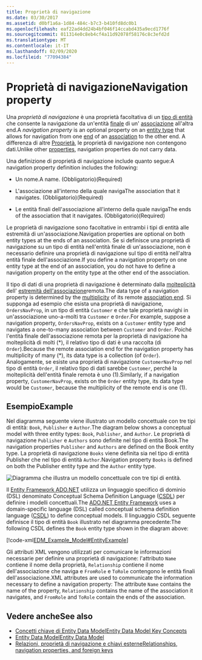 ```yaml
---
title: Proprietà di navigazione
ms.date: 03/30/2017
ms.assetid: d0bf1a6a-1d84-484c-b7c3-b410fd8dc0b1
ms.openlocfilehash: eaf22ad4dd24b4bf046f14ccabd435a9ecd1776f
ms.sourcegitcommit: 011314e0c8eb4cf4a11d92078f58176c8c3efd2d
ms.translationtype: MT
ms.contentlocale: it-IT
ms.lasthandoff: 02/09/2020
ms.locfileid: "77094384"
---
```

# <a name="navigation-property"></a><span data-ttu-id="d3ad6-102">Proprietà di navigazione</span><span class="sxs-lookup"><span data-stu-id="d3ad6-102">Navigation property</span></span>

<span data-ttu-id="d3ad6-103">Una *proprietà di navigazione* è una proprietà facoltativa di un [tipo di entità](entity-type.md) che consente la navigazione da un'entità [finale](association-end.md) di un' [associazione](association-type.md) all'altra end.</span><span class="sxs-lookup"><span data-stu-id="d3ad6-103">A *navigation property* is an optional property on an [entity type](entity-type.md) that allows for navigation from one [end](association-end.md) of an [association](association-type.md) to the other end.</span></span> <span data-ttu-id="d3ad6-104">A differenza di altre [Proprietà](property.md), le proprietà di navigazione non contengono dati.</span><span class="sxs-lookup"><span data-stu-id="d3ad6-104">Unlike other [properties](property.md), navigation properties do not carry data.</span></span>

<span data-ttu-id="d3ad6-105">Una definizione di proprietà di navigazione include quanto segue:</span><span class="sxs-lookup"><span data-stu-id="d3ad6-105">A navigation property definition includes the following:</span></span>

- <span data-ttu-id="d3ad6-106">Un nome.</span><span class="sxs-lookup"><span data-stu-id="d3ad6-106">A name.</span></span> <span data-ttu-id="d3ad6-107">(Obbligatorio)</span><span class="sxs-lookup"><span data-stu-id="d3ad6-107">(Required)</span></span>

- <span data-ttu-id="d3ad6-108">L'associazione all'interno della quale naviga</span><span class="sxs-lookup"><span data-stu-id="d3ad6-108">The association that it navigates.</span></span> <span data-ttu-id="d3ad6-109">(Obbligatorio)</span><span class="sxs-lookup"><span data-stu-id="d3ad6-109">(Required)</span></span>

- <span data-ttu-id="d3ad6-110">Le entità finali dell'associazione all'interno della quale naviga</span><span class="sxs-lookup"><span data-stu-id="d3ad6-110">The ends of the association that it navigates.</span></span> <span data-ttu-id="d3ad6-111">(Obbligatorio)</span><span class="sxs-lookup"><span data-stu-id="d3ad6-111">(Required)</span></span>

<span data-ttu-id="d3ad6-112">Le proprietà di navigazione sono facoltative in entrambi i tipi di entità alle estremità di un'associazione.</span><span class="sxs-lookup"><span data-stu-id="d3ad6-112">Navigation properties are optional on both entity types at the ends of an association.</span></span> <span data-ttu-id="d3ad6-113">Se si definisce una proprietà di navigazione su un tipo di entità nell'entità finale di un'associazione, non è necessario definire una proprietà di navigazione sul tipo di entità nell'altra entità finale dell'associazione.</span><span class="sxs-lookup"><span data-stu-id="d3ad6-113">If you define a navigation property on one entity type at the end of an association, you do not have to define a navigation property on the entity type at the other end of the association.</span></span>

<span data-ttu-id="d3ad6-114">Il tipo di dati di una proprietà di navigazione è determinato dalla [molteplicità](association-end-multiplicity.md) dell' [estremità dell'associazione](association-end.md)remota.</span><span class="sxs-lookup"><span data-stu-id="d3ad6-114">The data type of a navigation property is determined by the [multiplicity](association-end-multiplicity.md) of its remote [association end](association-end.md).</span></span> <span data-ttu-id="d3ad6-115">Si supponga ad esempio che esista una proprietà di navigazione, `OrdersNavProp`, in un tipo di entità `Customer` e che tale proprietà navighi in un'associazione uno-a-molti tra `Customer` e `Order`.</span><span class="sxs-lookup"><span data-stu-id="d3ad6-115">For example, suppose a navigation property, `OrdersNavProp`, exists on a `Customer` entity type and navigates a one-to-many association between `Customer` and `Order`.</span></span> <span data-ttu-id="d3ad6-116">Poiché l'entità finale dell'associazione remota per la proprietà di navigazione ha molteplicità di molti (\*), il relativo tipo di dati è una raccolta (di `Order`).</span><span class="sxs-lookup"><span data-stu-id="d3ad6-116">Because the remote association end for the navigation property has multiplicity of many (\*), its data type is a collection (of `Order`).</span></span> <span data-ttu-id="d3ad6-117">Analogamente, se esiste una proprietà di navigazione `CustomerNavProp` nel tipo di entità `Order`, il relativo tipo di dati sarebbe `Customer`, perché la molteplicità dell'entità finale remota è uno (1).</span><span class="sxs-lookup"><span data-stu-id="d3ad6-117">Similarly, if a navigation property, `CustomerNavProp`, exists on the `Order` entity type, its data type would be `Customer`, because the multiplicity of the remote end is one (1).</span></span>

## <a name="example"></a><span data-ttu-id="d3ad6-118">Esempio</span><span class="sxs-lookup"><span data-stu-id="d3ad6-118">Example</span></span>

<span data-ttu-id="d3ad6-119">Nel diagramma seguente viene illustrato un modello concettuale con tre tipi di entità: `Book`, `Publisher` e `Author`.</span><span class="sxs-lookup"><span data-stu-id="d3ad6-119">The diagram below shows a conceptual model with three entity types: `Book`, `Publisher`, and `Author`.</span></span> <span data-ttu-id="d3ad6-120">Le proprietà di navigazione `Publisher` e `Authors` sono definite nel tipo di entità Book.</span><span class="sxs-lookup"><span data-stu-id="d3ad6-120">The navigation properties `Publisher` and `Authors` are defined on the Book entity type.</span></span> <span data-ttu-id="d3ad6-121">La proprietà di navigazione `Books` viene definita sia nel tipo di entità Publisher che nel tipo di entità `Author`.</span><span class="sxs-lookup"><span data-stu-id="d3ad6-121">Navigation property `Books` is defined on both the Publisher entity type and the `Author` entity type.</span></span>

![Diagramma che illustra un modello concettuale con tre tipi di entità.](./media/navigation-property/conceptual-model-entity-types-associations.gif)  

<span data-ttu-id="d3ad6-123">Il [Entity Framework ADO.NET](./ef/index.md) utilizza un linguaggio specifico di dominio (DSL) denominato Conceptual Schema Definition Language ([CSDL](/ef/ef6/modeling/designer/advanced/edmx/csdl-spec)) per definire i modelli concettuali.</span><span class="sxs-lookup"><span data-stu-id="d3ad6-123">The [ADO.NET Entity Framework](./ef/index.md) uses a domain-specific language (DSL) called conceptual schema definition language ([CSDL](/ef/ef6/modeling/designer/advanced/edmx/csdl-spec)) to define conceptual models.</span></span> <span data-ttu-id="d3ad6-124">Il linguaggio CSDL seguente definisce il tipo di entità `Book` illustrato nel diagramma precedente:</span><span class="sxs-lookup"><span data-stu-id="d3ad6-124">The following CSDL defines the `Book` entity type shown in the diagram above:</span></span>

[!code-xml[EDM_Example_Model#EntityExample](~/samples/snippets/xml/VS_Snippets_Data/edm_example_model/xml/books.edmx#entityexample)]

<span data-ttu-id="d3ad6-125">Gli attributi XML vengono utilizzati per comunicare le informazioni necessarie per definire una proprietà di navigazione: l'attributo `Name` contiene il nome della proprietà, `Relationship` contiene il nome dell'associazione che naviga e `FromRole` e `ToRole` contengono le entità finali dell'associazione.</span><span class="sxs-lookup"><span data-stu-id="d3ad6-125">XML attributes are used to communicate the information necessary to define a navigation property: The attribute `Name` contains the name of the property, `Relationship` contains the name of the association it navigates, and `FromRole` and `ToRole` contain the ends of the association.</span></span>

## <a name="see-also"></a><span data-ttu-id="d3ad6-126">Vedere anche</span><span class="sxs-lookup"><span data-stu-id="d3ad6-126">See also</span></span>

- [<span data-ttu-id="d3ad6-127">Concetti chiave di Entity Data Model</span><span class="sxs-lookup"><span data-stu-id="d3ad6-127">Entity Data Model Key Concepts</span></span>](entity-data-model-key-concepts.md)
- [<span data-ttu-id="d3ad6-128">Entity Data Model</span><span class="sxs-lookup"><span data-stu-id="d3ad6-128">Entity Data Model</span></span>](entity-data-model.md)
- [<span data-ttu-id="d3ad6-129">Relazioni, proprietà di navigazione e chiavi esterne</span><span class="sxs-lookup"><span data-stu-id="d3ad6-129">Relationships, navigation properties, and foreign keys</span></span>](/ef/ef6/fundamentals/relationships)
